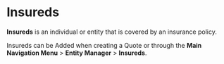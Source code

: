 <h1>Insureds</h1>

<b>Insureds</b> is an individual or entity that is covered by an insurance policy. 

Insureds can be Added when creating a Quote or through the <b>Main Navigation Menu</b> > <b>Entity Manager</b> > <b>Insureds</b>.

